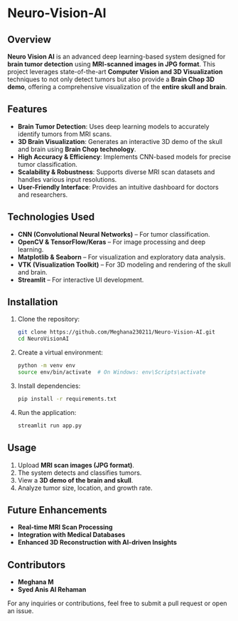 # Neuro-Vision-AI

## Overview
**Neuro Vision AI** is an advanced deep learning-based system designed for **brain tumor detection** using **MRI-scanned images in JPG format**. This project leverages state-of-the-art **Computer Vision and 3D Visualization** techniques to not only detect tumors but also provide a **Brain Chop 3D demo**, offering a comprehensive visualization of the **entire skull and brain**.

## Features
- **Brain Tumor Detection**: Uses deep learning models to accurately identify tumors from MRI scans.
- **3D Brain Visualization**: Generates an interactive 3D demo of the skull and brain using **Brain Chop technology**.
- **High Accuracy & Efficiency**: Implements CNN-based models for precise tumor classification.
- **Scalability & Robustness**: Supports diverse MRI scan datasets and handles various input resolutions.
- **User-Friendly Interface**: Provides an intuitive dashboard for doctors and researchers.

## Technologies Used
- **CNN (Convolutional Neural Networks)** – For tumor classification.
- **OpenCV & TensorFlow/Keras** – For image processing and deep learning.
- **Matplotlib & Seaborn** – For visualization and exploratory data analysis.
- **VTK (Visualization Toolkit)** – For 3D modeling and rendering of the skull and brain.
- **Streamlit** – For interactive UI development.

## Installation
1. Clone the repository:
   ```sh
   git clone https://github.com/Meghana230211/Neuro-Vision-AI.git
   cd NeuroVisionAI
   ```
2. Create a virtual environment:
   ```sh
   python -m venv env
   source env/bin/activate  # On Windows: env\Scripts\activate
   ```
3. Install dependencies:
   ```sh
   pip install -r requirements.txt
   ```
4. Run the application:
   ```sh
   streamlit run app.py
   ```

## Usage
1. Upload **MRI scan images (JPG format)**.
2. The system detects and classifies tumors.
3. View a **3D demo of the brain and skull**.
4. Analyze tumor size, location, and growth rate.

## Future Enhancements
- **Real-time MRI Scan Processing**
- **Integration with Medical Databases**
- **Enhanced 3D Reconstruction with AI-driven Insights**

## Contributors
- **Meghana M**
- **Syed Anis Al Rehaman**

For any inquiries or contributions, feel free to submit a pull request or open an issue.

